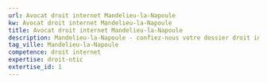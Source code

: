 ```yaml
---
url: Avocat droit internet Mandelieu-la-Napoule
kw: Avocat droit internet Mandelieu-la-Napoule
title: Avocat droit internet Mandelieu-la-Napoule
description: Mandelieu-la-Napoule - confiez-nous votre dossier droit internet
tag_ville: Mandelieu-la-Napoule
competence: droit internet
expertise: droit-ntic
extertise_id: 1
---
```

